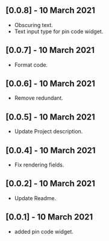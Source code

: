 ## [0.0.8] - 10 March 2021

* Obscuring text.
* Text input type for pin code widget.

## [0.0.7] - 10 March 2021

* Format code.

## [0.0.6] - 10 March 2021

* Remove redundant.

## [0.0.5] - 10 March 2021

* Update Project description.

## [0.0.4] - 10 March 2021

* Fix rendering fields.

## [0.0.2] - 10 March 2021

* Update Readme.

## [0.0.1] - 10 March 2021

* added pin code widget.
